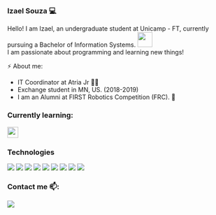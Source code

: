 ### Izael Souza :computer:
Hello! I am Izael, an undergraduate student at Unicamp - FT, currently pursuing a Bachelor of Information Systems. <img src="https://github.com/TheDudeThatCode/TheDudeThatCode/blob/master/Assets/Developer.gif" width="34px"><br>
I am passionate about programming and learning new things!

⚡ About me:
 - IT Coordinator at Atria Jr :purple_heart::bat:
 - Exchange student in MN, US. (2018-2019)
 - I am an Alumni at FIRST Robotics Competition (FRC). :robot: <br>

### Currently learning:
<p align="left"><img src="https://symbols.getvecta.com/stencil_85/53_julia-language-icon.d9f53761e1.svg", height=25px, width=25px/></p>

### Technologies
<p align="left">
 <img src="https://img.icons8.com/color/50/000000/python.png"/>
 <img src="https://img.icons8.com/color/50/000000/java-coffee-cup-logo.png"/>
 <img src="https://img.icons8.com/color/50/000000/c-programming.png"/>
 <img src="https://img.icons8.com/color/50/000000/c-plus-plus-logo.png"/>
 <img src="https://img.icons8.com/color/50/000000/flutter.png"/>
 <img src="https://img.icons8.com/color/50/000000/html-5--v1.png"/>
 <img src="https://img.icons8.com/color/50/000000/css3.png"/>
 <img src="https://img.icons8.com/color/50/000000/javascript.png"/>
 <img src="https://img.icons8.com/color/50/000000/git.png"/>
</p>

### Contact me 📫:
[<img src="https://img.icons8.com/color/48/000000/linkedin.png"/>][linkedin]

[linkedin]: https://www.linkedin.com/in/izaelsouza/
<!--
**izzy-el/izzy-el** is a ✨ _special_ ✨ repository because its `README.md` (this file) appears on your GitHub profile.

Here are some ideas to get you started:

- 🔭 I’m currently working on ...
- 🌱 I’m currently learning ...
- 👯 I’m looking to collaborate on ...
- 🤔 I’m looking for help with ...
- 💬 Ask me about ...
- 📫 How to reach me: ...
- 😄 Pronouns: ...
- ⚡ Fun fact: ...
-->
